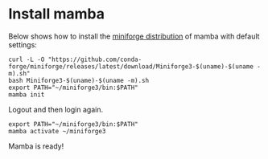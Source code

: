 # Install mamba

Below shows how to install the
[miniforge distribution](https://github.com/conda-forge/miniforge)
of mamba with default settings:

```
curl -L -O "https://github.com/conda-forge/miniforge/releases/latest/download/Miniforge3-$(uname)-$(uname -m).sh"
bash Miniforge3-$(uname)-$(uname -m).sh
export PATH="~/miniforge3/bin:$PATH"
mamba init
```

Logout and then login again.

```
export PATH="~/miniforge3/bin:$PATH"
mamba activate ~/miniforge3
```

Mamba is ready!